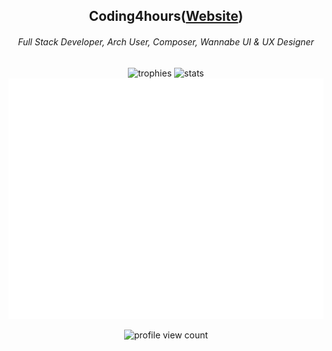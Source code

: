 <div align="center">
  <h2>Coding4hours(<a href="https://coding4hours.is-a.dev">Website</a>)</h2>
  
  <h6>Full Stack Developer, Arch User, Composer, Wannabe UI & UX Designer</h6>
</div>

<div align="center">

![trophies](https://github-readme-stats.vercel.app/api?username=coding4hours&theme=rose_pine&hide_border=true&include_all_commits=true&count_private=true&card_width=421)
![stats](https://nirzak-streak-stats.vercel.app/?user=coding4hours&theme=rose_pine&hide_border=true&card_width=421)
![metrics](/github-metrics.svg)

![profile view count](https://komarev.com/ghpvc/?username=Coding4Hours&style=for-the-badge)

</div>
